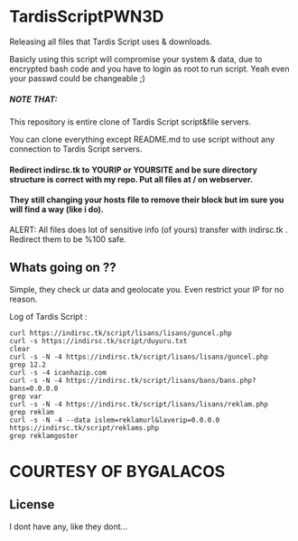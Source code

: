 # TardisScriptPWN3D

Releasing all files that Tardis Script uses & downloads.

Basicly using this script will compromise your system & data, due to encrypted bash code and you have to login as root to run script. Yeah even your passwd could be changeable ;)

##### NOTE THAT: 

This repository is entire clone of Tardis Script script&file servers. 

You can clone everything except README.md to use script without any connection to Tardis Script servers.
 
#### Redirect indirsc.tk to YOURIP or YOURSITE and be sure directory structure is correct with my repo. Put all files at / on webserver.

#### They still changing your hosts file to remove their block but im sure you will find a way (like i do).

ALERT: All files does lot of sensitive info (of yours) transfer with indirsc.tk . Redirect them to be %100 safe. 

## Whats going on ??

Simple, they check ur data and geolocate you. Even restrict your IP for no reason.

Log of Tardis Script :

```
curl https://indirsc.tk/script/lisans/lisans/guncel.php
curl -s https://indirsc.tk/script/duyuru.txt
clear
curl -s -N -4 https://indirsc.tk/script/lisans/lisans/guncel.php
grep 12.2
curl -s -4 icanhazip.com
curl -s -N -4 https://indirsc.tk/script/lisans/bans/bans.php?bans=0.0.0.0
grep var
curl -s -N -4 https://indirsc.tk/script/lisans/lisans/reklam.php
grep reklam
curl -s -N -4 --data islem=reklamurl&laverip=0.0.0.0 https://indirsc.tk/script/reklams.php
grep reklamgoster
```

# COURTESY OF BYGALACOS


## License
I dont have any, like they dont...
